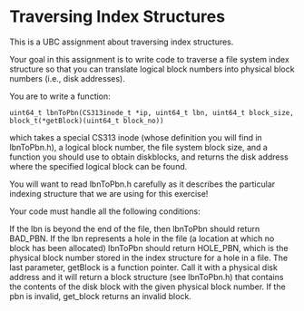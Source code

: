 # Traversing Index Structures

This is a UBC assignment about traversing index structures.

Your goal in this assignment is to write code to traverse a file system index structure so that you can translate logical block numbers into physical block numbers (i.e., disk addresses).

You are to write a function:

    uint64_t lbnToPbn(CS313inode_t *ip, uint64_t lbn, uint64_t block_size, block_t(*getBlock)(uint64_t block_no))
    
which takes a special CS313 inode (whose definition you will find in lbnToPbn.h), a logical block number, the file system block size, and a function you should use to obtain diskblocks, and returns the disk address where the specified logical block can be found.

You will want to read lbnToPbn.h carefully as it describes the particular indexing structure that we are using for this exercise!

Your code must handle all the following conditions:

If the lbn is beyond the end of the file, then lbnToPbn should return BAD_PBN.
If the lbn represents a hole in the file (a location at which no block has been allocated) lbnToPbn should return HOLE_PBN, which is the physical block number stored in the index structure for a hole in a file.
The last parameter, getBlock is a function pointer. Call it with a physical disk address and it will return a block structure (see lbnToPbn.h) that contains the contents of the disk block with the given physical block number. If the pbn is invalid, get_block returns an invalid block.
